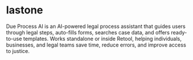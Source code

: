 # lastone
Due Process AI is an AI-powered legal process assistant that guides users through legal steps, auto-fills forms, searches case data, and offers ready-to-use templates. Works standalone or inside Retool, helping individuals, businesses, and legal teams save time, reduce errors, and improve access to justice.
